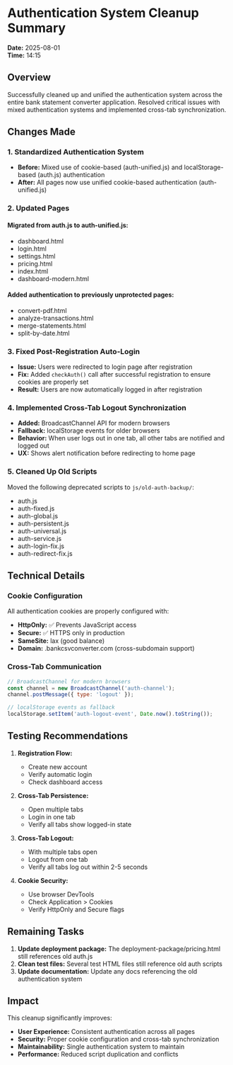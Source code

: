 # Authentication System Cleanup Summary

**Date:** 2025-08-01  
**Time:** 14:15

## Overview
Successfully cleaned up and unified the authentication system across the entire bank statement converter application. Resolved critical issues with mixed authentication systems and implemented cross-tab synchronization.

## Changes Made

### 1. Standardized Authentication System
- **Before:** Mixed use of cookie-based (auth-unified.js) and localStorage-based (auth.js) authentication
- **After:** All pages now use unified cookie-based authentication (auth-unified.js)

### 2. Updated Pages
#### Migrated from auth.js to auth-unified.js:
- dashboard.html
- login.html  
- settings.html
- pricing.html
- index.html
- dashboard-modern.html

#### Added authentication to previously unprotected pages:
- convert-pdf.html
- analyze-transactions.html
- merge-statements.html
- split-by-date.html

### 3. Fixed Post-Registration Auto-Login
- **Issue:** Users were redirected to login page after registration
- **Fix:** Added `checkAuth()` call after successful registration to ensure cookies are properly set
- **Result:** Users are now automatically logged in after registration

### 4. Implemented Cross-Tab Logout Synchronization
- **Added:** BroadcastChannel API for modern browsers
- **Fallback:** localStorage events for older browsers
- **Behavior:** When user logs out in one tab, all other tabs are notified and logged out
- **UX:** Shows alert notification before redirecting to home page

### 5. Cleaned Up Old Scripts
Moved the following deprecated scripts to `js/old-auth-backup/`:
- auth.js
- auth-fixed.js
- auth-global.js
- auth-persistent.js
- auth-universal.js
- auth-service.js
- auth-login-fix.js
- auth-redirect-fix.js

## Technical Details

### Cookie Configuration
All authentication cookies are properly configured with:
- **HttpOnly:** ✅ Prevents JavaScript access
- **Secure:** ✅ HTTPS only in production
- **SameSite:** lax (good balance)
- **Domain:** .bankcsvconverter.com (cross-subdomain support)

### Cross-Tab Communication
```javascript
// BroadcastChannel for modern browsers
const channel = new BroadcastChannel('auth-channel');
channel.postMessage({ type: 'logout' });

// localStorage events as fallback
localStorage.setItem('auth-logout-event', Date.now().toString());
```

## Testing Recommendations

1. **Registration Flow:**
   - Create new account
   - Verify automatic login
   - Check dashboard access

2. **Cross-Tab Persistence:**
   - Open multiple tabs
   - Login in one tab
   - Verify all tabs show logged-in state

3. **Cross-Tab Logout:**
   - With multiple tabs open
   - Logout from one tab
   - Verify all tabs log out within 2-5 seconds

4. **Cookie Security:**
   - Use browser DevTools
   - Check Application > Cookies
   - Verify HttpOnly and Secure flags

## Remaining Tasks

1. **Update deployment package:** The deployment-package/pricing.html still references old auth.js
2. **Clean test files:** Several test HTML files still reference old auth scripts
3. **Update documentation:** Update any docs referencing the old authentication system

## Impact

This cleanup significantly improves:
- **User Experience:** Consistent authentication across all pages
- **Security:** Proper cookie configuration and cross-tab synchronization
- **Maintainability:** Single authentication system to maintain
- **Performance:** Reduced script duplication and conflicts